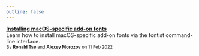 ```yaml
---
outline: false
---
```


**[Installing macOS-specific add-on fonts](./2022-02-11-macos-fonts)** \
Learn how to install macOS-specific add-on fonts via the fontist command-line interface. \
<sup>By **Ronald Tse** and **Alexey Morozov** on 11 Feb 2022</sup>
